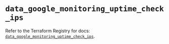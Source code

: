 # `data_google_monitoring_uptime_check_ips`

Refer to the Terraform Registry for docs: [`data_google_monitoring_uptime_check_ips`](https://registry.terraform.io/providers/hashicorp/google-beta/5.39.0/docs/data-sources/google_monitoring_uptime_check_ips).
